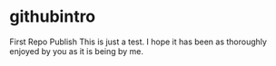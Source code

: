 # githubintro
First Repo Publish
This is just a test. I hope it has been as thoroughly enjoyed by you as it is being by me.
